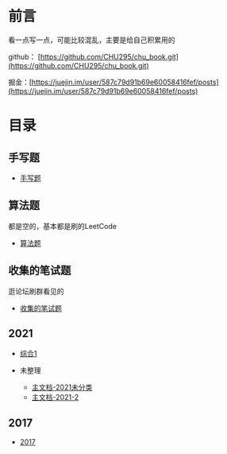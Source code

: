 # 前言

看一点写一点，可能比较混乱，主要是给自己积累用的

github： [https://github.com/CHU295/chu_book.git](https://github.com/CHU295/chu_book.git)

掘金：[https://juejin.im/user/587c79d91b69e60058416fef/posts](https://juejin.im/user/587c79d91b69e60058416fef/posts)

# 目录
## 手写题
- [手写题](handwritten/)
## 算法题
都是空的，基本都是刷的LeetCode
- [算法题](algorithm/)
## 收集的笔试题
逛论坛刷群看见的
- [收集的笔试题](collectExam/)
## 2021
- [综合1](2021/readme.md)

- 未整理
  - [主文档-2021未分类](2021/2021.md)
  - [主文档-2021-2](2021/2021-2.md)

## 2017
- [2017](2017/)